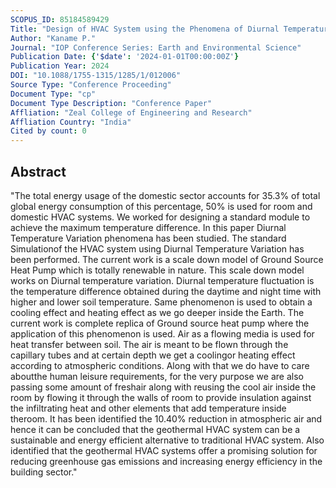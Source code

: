 ```yaml
---
SCOPUS_ID: 85184589429
Title: "Design of HVAC System using the Phenomena of Diurnal Temperature fluctuation"
Author: "Kaname P."
Journal: "IOP Conference Series: Earth and Environmental Science"
Publication Date: {'$date': '2024-01-01T00:00:00Z'}
Publication Year: 2024
DOI: "10.1088/1755-1315/1285/1/012006"
Source Type: "Conference Proceeding"
Document Type: "cp"
Document Type Description: "Conference Paper"
Affliation: "Zeal College of Engineering and Research"
Affliation Country: "India"
Cited by count: 0
---
```


## Abstract
"The total energy usage of the domestic sector accounts for 35.3% of total global energy consumption of this percentage, 50% is used for room and domestic HVAC systems. We worked for designing a standard module to achieve the maximum temperature difference. In this paper Diurnal Temperature Variation phenomena has been studied. The standard Simulationof the HVAC system using Diurnal Temperature Variation has been performed. The current work is a scale down model of Ground Source Heat Pump which is totally renewable in nature. This scale down model works on Diurnal temperature variation. Diurnal temperature fluctuation is the temperature difference obtained during the daytime and night time with higher and lower soil temperature. Same phenomenon is used to obtain a cooling effect and heating effect as we go deeper inside the Earth. The current work is complete replica of Ground source heat pump where the application of this phenomenon is used. Air as a flowing media is used for heat transfer between soil. The air is meant to be flown through the capillary tubes and at certain depth we get a coolingor heating effect according to atmospheric conditions. Along with that we do have to care aboutthe human leisure requirements, for the very purpose we are also passing some amount of freshair along with reusing the cool air inside the room by flowing it through the walls of room to provide insulation against the infiltrating heat and other elements that add temperature inside theroom. It has been identified the 10.40% reduction in atmospheric air and hence it can be concluded that the geothermal HVAC system can be a sustainable and energy efficient alternative to traditional HVAC system. Also identified that the geothermal HVAC systems offer a promising solution for reducing greenhouse gas emissions and increasing energy efficiency in the building sector."
